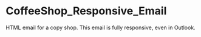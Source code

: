 # CoffeeShop_Responsive_Email
HTML email for a copy shop. This email is fully responsive, even in Outlook.
